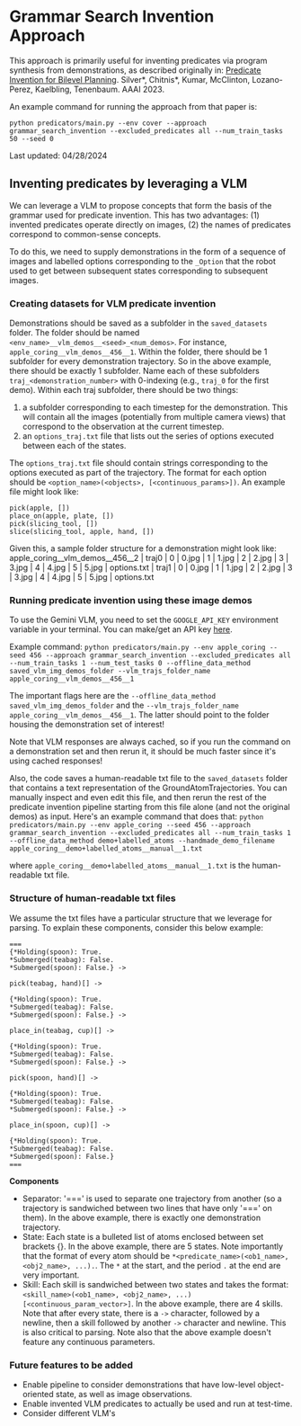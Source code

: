 # Grammar Search Invention Approach
This approach is primarily useful for inventing predicates via program synthesis from demonstrations, as described originally in:
[Predicate Invention for Bilevel Planning](https://arxiv.org/abs/2203.09634). Silver*, Chitnis*, Kumar, McClinton, Lozano-Perez, Kaelbling, Tenenbaum. AAAI 2023.

An example command for running the approach from that paper is:
```
python predicators/main.py --env cover --approach grammar_search_invention --excluded_predicates all --num_train_tasks 50 --seed 0
```

Last updated: 04/28/2024

## Inventing predicates by leveraging a VLM
We can leverage a VLM to propose concepts that form the basis of the grammar used for predicate invention. This has two advantages: (1) invented predicates operate directly on images, (2) the names of predicates correspond to common-sense concepts.

To do this, we need to supply demonstrations in the form of a sequence of images and labelled options corresponding to the `_Option` that the robot used to get between subsequent states corresponding to subsequent images. 

### Creating datasets for VLM predicate invention
Demonstrations should be saved as a subfolder in the `saved_datasets` folder. The folder should be named `<env_name>__vlm_demos__<seed>_<num_demos>`. For instance, `apple_coring__vlm_demos__456__1`.
Within the folder, there should be 1 subfolder for every demonstration trajectory. So in the above example, there should be exactly 1 subfolder. Name each of these subfolders `traj_<demonstration_number>` with 0-indexing (e.g., `traj_0` for the first demo).
Within each traj subfolder, there should be two things:
1. a subfolder corresponding to each timestep for the demonstration. This will contain all the images (potentially from multiple camera views) that correspond to the observation at the current timestep. 
2. an `options_traj.txt` file that lists out the series of options executed between each of the states.

The `options_traj.txt` file should contain strings corresponding to the options executed as part of the trajectory. The format for each option should be `<option_name>(<objects>, [<continuous_params>])`.
An example file might look like:
```
pick(apple, [])
place_on(apple, plate, [])
pick(slicing_tool, [])
slice(slicing_tool, apple, hand, [])
```

Given this, a sample folder structure for a demonstration might look like:
apple_coring__vlm_demos__456__2
| traj0
    | 0
        | 0.jpg
    | 1
        | 1.jpg
    | 2
        | 2.jpg
    | 3
        | 3.jpg
    | 4
        | 4.jpg
    | 5
        | 5.jpg
    | options.txt
| traj1
    | 0
        | 0.jpg
    | 1
        | 1.jpg
    | 2
        | 2.jpg
    | 3
        | 3.jpg
    | 4
        | 4.jpg
    | 5
        | 5.jpg
    | options.txt

### Running predicate invention using these image demos
To use the Gemini VLM, you need to set the `GOOGLE_API_KEY` environment variable in your terminal. You can make/get an API key [here](https://aistudio.google.com/app/apikey).

Example command: `python predicators/main.py --env apple_coring --seed 456 --approach grammar_search_invention --excluded_predicates all --num_train_tasks 1 --num_test_tasks 0 --offline_data_method saved_vlm_img_demos_folder --vlm_trajs_folder_name apple_coring__vlm_demos__456__1`

The important flags here are the `--offline_data_method saved_vlm_img_demos_folder` and the `--vlm_trajs_folder_name apple_coring__vlm_demos__456__1`. The latter should point to the folder housing the demonstration set of interest!

Note that VLM responses are always cached, so if you run the command on a demonstration set and then rerun it, it should be much faster since it's using cached responses!

Also, the code saves a human-readable txt file to the `saved_datasets` folder that contains a text representation of the GroundAtomTrajectories. You can manually inspect and even edit this file, and then rerun the rest of the predicate invention pipeline starting from this file alone (and not the original demos) as input. Here's an example command that does that:
`python predicators/main.py --env apple_coring --seed 456 --approach grammar_search_invention --excluded_predicates all --num_train_tasks 1 --offline_data_method demo+labelled_atoms --handmade_demo_filename apple_coring__demo+labelled_atoms__manual__1.txt`

where `apple_coring__demo+labelled_atoms__manual__1.txt` is the human-readable txt file.

### Structure of human-readable txt files
We assume the txt files have a particular structure that we leverage for parsing. To explain these components, consider this below example:

```
===
{*Holding(spoon): True.
*Submerged(teabag): False.
*Submerged(spoon): False.} ->

pick(teabag, hand)[] -> 

{*Holding(spoon): True.
*Submerged(teabag): False.
*Submerged(spoon): False.} ->

place_in(teabag, cup)[] -> 

{*Holding(spoon): True.
*Submerged(teabag): False.
*Submerged(spoon): False.} ->

pick(spoon, hand)[] -> 

{*Holding(spoon): True.
*Submerged(teabag): False.
*Submerged(spoon): False.} ->

place_in(spoon, cup)[] -> 

{*Holding(spoon): True.
*Submerged(teabag): False.
*Submerged(spoon): False.}
===
```

**Components**
- Separator: '===' is used to separate one trajectory from another (so a trajectory is sandwiched between two lines that have only '===' on them). In the above example, there is exactly one demonstration trajectory.
- State: Each state is a bulleted list of atoms enclosed between set brackets {}. In the above example, there are 5 states. Note importantly that the format of every atom should be `*<predicate_name>(<ob1_name>, <obj2_name>, ...).`. The `*` at the start, and the period `.` at the end are very important.
- Skill: Each skill is sandwiched between two states and takes the format: `<skill_name>(<ob1_name>, <obj2_name>, ...)[<continuous_param_vector>]`. In the above example, there are 4 skills. Note that after every state, there is a `->` character, followed by a newline, then a skill followed by another `->` character and newline. This is also critical to parsing. Note also that the above example doesn't feature any continuous parameters.


### Future features to be added
* Enable pipeline to consider demonstrations that have low-level object-oriented state, as well as image observations.
* Enable invented VLM predicates to actually be used and run at test-time.
* Consider different VLM's